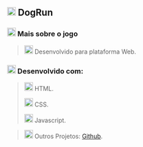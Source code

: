 

## <img src="https://cdn-icons-png.flaticon.com/512/5619/5619906.png" width="20" height="20"> DogRun
### <img src="https://cdn-icons-png.flaticon.com/512/141/141073.png" width="20" height="20"> Mais sobre o jogo

> <img src="https://cdn-icons-png.flaticon.com/512/4661/4661320.png" width="20" height="20">  Desenvolvido para plataforma Web.
>

### <img src="https://cdn-icons-png.flaticon.com/512/5424/5424004.png" width="20" height="20"> Desenvolvido com:
> <img src="https://cdn-icons-png.flaticon.com/512/5968/5968267.png" width="20" height="20"> HTML.
>
> <img src="https://cdn-icons-png.flaticon.com/512/5968/5968242.png" width="20" height="20"> CSS.
> 
> <img src="https://cdn-icons-png.flaticon.com/512/5968/5968292.png" width="20" height="20"> Javascript.
> 

> 
> <img src="https://cdn-icons-png.flaticon.com/512/733/733553.png" width="20" height="20"> Outros Projetos: [Github](https://github.com/adonisoliveiradasilva/).
> 
